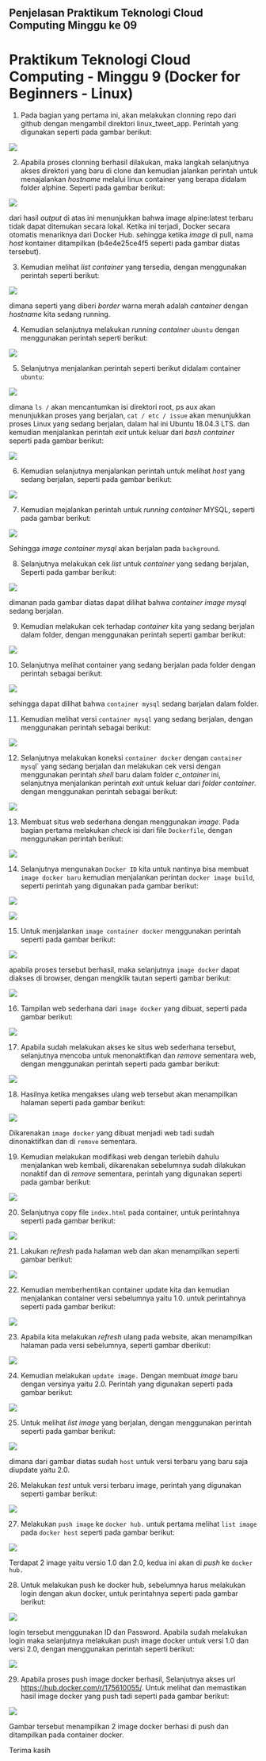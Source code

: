 
## Penjelasan Praktikum Teknologi Cloud Computing Minggu ke 09

# Praktikum Teknologi Cloud Computing - Minggu 9 (Docker for Beginners - Linux)


1. Pada bagian yang pertama ini, akan melakukan clonning repo dari github dengan mengambil direktori linux_tweet_app. Perintah yang digunakan seperti pada gambar berikut:

![](img/img1.jpg)

2. Apabila proses clonning berhasil dilakukan, maka langkah selanjutnya akses direktori yang baru di clone dan kemudian jalankan perintah untuk menajalankan _hostname_ melalui linux container yang berapa didalam folder alphine. Seperti pada gambar berikut:

![](img/img2.jpg)

dari hasil _output_ di atas ini menunjukkan bahwa image alpine:latest terbaru tidak dapat ditemukan secara lokal. Ketika ini terjadi, Docker secara otomatis menariknya dari Docker Hub. sehingga ketika _image_ di pull, nama _host_ kontainer ditampilkan (b4e4e25ce4f5 seperti pada gambar diatas tersebut).

3. Kemudian melihat _list container_ yang tersedia, dengan menggunakan perintah seperti berikut:

![](img/img3.jpg)

dimana seperti yang diberi _border_ warna merah adalah _cantainer_ dengan _hostname_ kita sedang running.

4. Kemudian selanjutnya melakukan _running container_ `ubuntu` dengan menggunakan perintah seperti berikut:

![](img/img4.jpg)

5. Selanjutnya menjalankan perintah seperti berikut didalam container `ubuntu`:

![](img/img5.jpg)

dimana `ls /` akan mencantumkan isi direktori root, ps aux akan menunjukkan proses yang berjalan, `cat / etc / issue` akan menunjukkan proses Linux yang sedang berjalan, dalam hal ini Ubuntu 18.04.3 LTS.
dan kemudian menjalankan perintah _exit_ untuk keluar dari _bash container_ seperti pada gambar berikut:

![](img/img6.jpg)

6. Kemudian selanjutnya menjalankan perintah untuk melihat _host_ yang sedang berjalan, seperti pada gambar berikut:

![](img/img7.jpg)

7. Kemudian mejalankan perintah untuk _running container_ MYSQL, seperti pada gambar berikut:

![](img/img8.jpg)

Sehingga _image container mysql_ akan berjalan pada `background`.

8. Selanjutnya melakukan cek _list_ untuk _container_ yang sedang berjalan, Seperti pada gambar berikut:

![](img/img9.jpg)

dimanan pada gambar diatas dapat dilihat bahwa _container image mysql_ sedang berjalan.

9. Kemudian melakukan cek terhadap _container_ kita yang sedang berjalan dalam folder, dengan menggunakan perintah seperti gambar berikut:

![](img/img10.jpg)

10. Selanjutnya melihat container yang sedang berjalan pada folder dengan perintah sebagai berikut:

![](img/img11.jpg)

sehingga dapat dilihat bahwa `container mysql` sedang barjalan dalam folder.

11. Kemudian melihat versi `container mysql` yang sedang berjalan, dengan menggunakan perintah sebagai berikut:

![](img/img12.jpg)

12. Selanjutnya melakukan koneksi `container docker` dengan `container mysq`l` yang sedang berjalan dan melakukan cek versi dengan menggunakan perintah _shell_ baru dalam folder _c_ontainer_ ini, selanjutnya menjalankan perintah _exit_ untuk keluar dari _folder container_. dengan menggunakan perintah sebagai berikut:

![](img/img13.jpg)

13. Membuat situs web sederhana dengan menggunakan _image_. Pada bagian pertama melakukan _check_ isi dari file `Dockerfile`, dengan menggunakan perintah berikut:

![](img/img14.jpg)

14. Selanjutnya mengunakan `Docker ID` kita untuk nantinya bisa membuat `image docker baru` kemudian menjalankan perintan `docker image build`, seperti perintah yang digunakan pada gambar berikut:

![](img/img15.jpg)

![](img/img16.jpg)

15. Untuk menjalankan `image container docker` menggunakan perintah seperti pada gambar berikut:

![](img/img17.jpg)

apabila proses tersebut berhasil, maka selanjutnya `image docker` dapat diakses di browser, dengan mengklik tautan seperti gambar berikut:

![](img/img18.jpg)

16. Tampilan web sederhana dari `image docker` yang dibuat, seperti pada gambar berikut:

![](img/img19.jpg)

17. Apabila sudah melakukan akses ke situs web sederhana tersebut, selanjutnya mencoba untuk menonaktifkan dan _remove_ sementara web, dengan menggunakan perintah seperti pada gambar berikut:

![](img/img20.jpg)

18. Hasilnya ketika mengakses ulang web tersebut akan menampilkan halaman seperti pada gambar berikut:

![](img/img21.jpg)

Dikarenakan `image docker` yang dibuat menjadi web tadi sudah dinonaktifkan dan di `remove` sementara.

19. Kemudian melakukan modifikasi web dengan terlebih dahulu menjalankan web kembali, dikarenakan sebelumnya sudah dilakukan nonaktif dan di _remove_ sementara, perintah yang digunakan seperti pada gambar berikut:

![](img/img22.jpg)

20. Selanjutnya copy file `index.html` pada container, untuk perintahnya seperti pada gambar berikut:

![](img/img23.jpg)

21. Lakukan _refresh_ pada halaman web dan akan menampilkan seperti gambar berikut:

![](img/img24.jpg)

22. Kemudian memberhentikan container update kita dan kemudian menjalankan container versi sebelumnya yaitu 1.0. untuk perintahnya seperti pada gambar berikut:

![](img/img25.jpg)

23. Apabila kita melakukan _refresh_ ulang pada website, akan menampilkan halaman pada versi sebelumnya, seperti gambar dberikut: 

![](img/img26.jpg)

24. Kemudian melakukan `update image.` Dengan membuat _image_ baru dengan versinya yaitu 2.0. Perintah yang digunakan seperti pada gambar berikut:

![](img/img27.jpg)

25. Untuk melihat _list image_ yang berjalan, dengan menggunakan perintah seperti pada gambar berikut:

![](img/img28.jpg)

dimana dari gambar diatas sudah `host` untuk versi terbaru yang baru saja diupdate yaitu 2.0.

26. Melakukan _test_ untuk versi terbaru image, perintah yang digunakan seperti gambar berikut:

![](img/img29.jpg)

27. Melakukan `push image`  ke `docker hub.` untuk pertama melihat `list image` pada `docker host` seperti pada gambar berikut:

![](img/img30.jpg)

Terdapat 2 image yaitu versio 1.0 dan 2.0, kedua ini akan di _push_ ke `docker hub.`

28. Untuk melakukan push ke docker hub, sebelumnya harus melakukan login dengan akun docker, untuk perintahnya seperti pada gambar berikut:

![](img/img31.jpg)

login tersebut menggunakan ID dan Password. Apabila sudah melakukan login maka selanjutnya melakukan push image docker untuk versi 1.0 dan versi 2.0, dengan menggunakan perintah seperti berikut:

![](img/img32.jpg)


29. Apabila proses push image docker berhasil, Selanjutnya akses url https://hub.docker.com/r/175610055/. Untuk melihat dan memastikan hasil image docker yang push tadi seperti pada gambar berikut:

![](img/img33.jpg)

Gambar tersebut menampilkan 2 image docker berhasi di push dan ditampilkan pada container docker.

Terima kasih